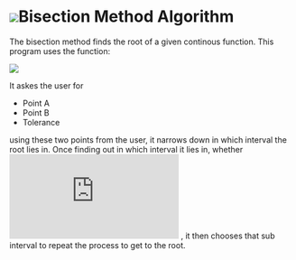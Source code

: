 # ![](https://cdn2.iconfinder.com/data/icons/science-and-research-line/80/negative_line_gaph_cosine_sine_negative-24.png)Bisection Method Algorithm


The bisection method finds the root of a given continous function. This program uses the function:

  ![](http://rogercortesi.com/eqn/tempimagedir/eqn5996.png)

It askes the user for

* Point A
* Point B
* Tolerance

using these two points from the user, it narrows down in which interval the root lies in. Once finding out in which interval it lies in, 
whether   ![](https://latex.codecogs.com/gif.latex?%5Ba%2C%20midpoint%5D%20or%20%5Bmidpoint%2C%20b%5D) , it then chooses that sub interval to repeat the process to get to the root.
